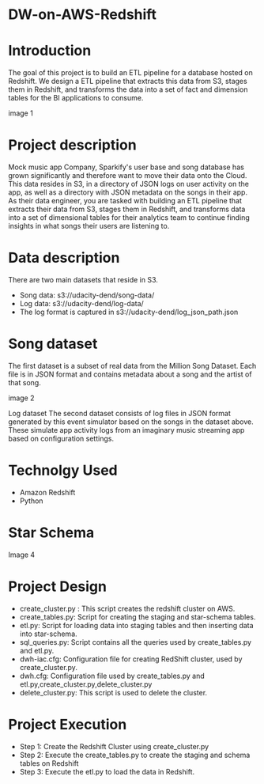 # DW-on-AWS-Redshift
# Introduction
The goal of this project is to build an ETL pipeline for a database hosted on Redshift. 
We design a ETL pipeline that extracts this data from S3, stages them in Redshift, and transforms the data into a set of fact and dimension tables for the BI applications to consume.

image 1

# Project description
Mock music app Company, Sparkify's user base and song database has grown significantly and therefore want to move their data onto the Cloud. 
This data resides in S3, in a directory of JSON logs on user activity on the app, as well as a directory with JSON metadata on the songs in their app.
As their data engineer, you are tasked with building an ETL pipeline that extracts their data from S3, stages them in Redshift, and transforms data into a set of dimensional tables for their analytics team to continue finding insights in what songs their users are listening to.

# Data description
There are two main datasets that reside in S3.

 * Song data: s3://udacity-dend/song-data/
 * Log data: s3://udacity-dend/log-data/
 * The log format is captured in s3://udacity-dend/log_json_path.json

# Song dataset
The first dataset is a subset of real data from the Million Song Dataset. Each file is in JSON format and contains metadata about a song and the artist of that song. 

image 2

Log dataset
The second dataset consists of log files in JSON format generated by this event simulator based on the songs in the dataset above. These simulate app activity logs from an imaginary music streaming app based on configuration settings.


# Technolgy Used
* Amazon Redshift
* Python

# Star Schema
Image 4

# Project Design
* create_cluster.py : This script creates the redshift cluster on AWS.
* create_tables.py: Script for creating the staging and star-schema tables.
* etl.py: Script for loading data into staging tables and then inserting data into star-schema.
* sql_queries.py: Script contains all the queries used by create_tables.py and etl.py.
* dwh-iac.cfg: Configuration file for creating RedShift cluster, used by create_cluster.py.
* dwh.cfg: Configuration file used by create_tables.py and etl.py,create_cluster.py,delete_cluster.py
* delete_cluster.py: This script is used to delete the cluster.

# Project Execution
* Step 1: Create the Redshift Cluster using create_cluster.py
* Step 2: Execute the create_tables.py to create the staging and schema tables on Redshift
* Step 3: Execute the etl.py to load the data in Redshift.


